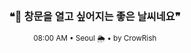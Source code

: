 <div align="center">

<br>

<h3>❝🌅 창문을 열고 싶어지는 좋은 날씨네요❞</h3>

<sub>08:00 AM • Seoul 🌦️ • by CrowRish</sub>

<br>

</div>